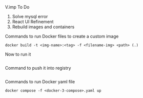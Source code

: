 V.imp 
To Do 
1. Solve mysql error 
2. React  UI Refinement 
3. Rebuild images and containers 


Commands to run Docker files to create a custom image 
```
docker build -t <img-name>:<tag> -f <filename-img> <path> (.)
```
Now to run it
```
```

Command to push it into registry 
```

```

Commands to run Docker yaml file  

```
docker compose -f <docker-3-compose>.yaml up
```
